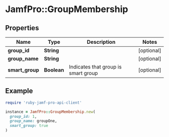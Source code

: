 # JamfPro::GroupMembership

## Properties

| Name | Type | Description | Notes |
| ---- | ---- | ----------- | ----- |
| **group_id** | **String** |  | [optional] |
| **group_name** | **String** |  | [optional] |
| **smart_group** | **Boolean** | Indicates that group is smart group | [optional] |

## Example

```ruby
require 'ruby-jamf-pro-api-client'

instance = JamfPro::GroupMembership.new(
  group_id: 1,
  group_name: groupOne,
  smart_group: true
)
```

